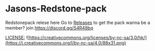 # Jasons-Redstone-pack
Redstonepack relese here
Go to [Releases](https://github.com/JTSserver/Jasons-Redstone-pack/releases) to get the pack
wanna be a member? join https://discord.gg/S4R48bq

[LICENSE:](https://creativecommons.org/licenses/by-nc-sa/3.0/hk/)
![https://creativecommons.org/licenses/by-nc-sa/3.0/hk/](https://i.creativecommons.org/l/by-nc-sa/4.0/88x31.png)
